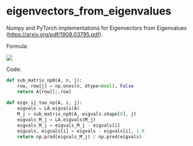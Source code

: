 # eigenvectors_from_eigenvalues

Numpy and PyTorch implementations for Eigenvectors from Eigenvalues (https://arxiv.org/pdf/1908.03795.pdf).

Formula: 

![](https://qiniu.mdnice.com/8cc1efff0992f71e4d85a0ef92ac7366.svg+xml)



Code:

```python
def sub_matrix_np0(A, n, j):
    row, row[j] = np.ones(n, dtype=bool), False
    return A[row][:,row]
    
def eigv_ij_tao_np(A, i, j):
    eigvals = LA.eigvals(A)
    M_j = sub_matrix_np0(A, eigvals.shape[0], j)
    eigvals_M_j = LA.eigvals(M_j)
    eigvals_M_j = eigvals_M_j - eigvals[i]
    eigvals, eigvals[i] = eigvals - eigvals[i], 1.0
    return np.prod(eigvals_M_j) / np.prod(eigvals)
```
